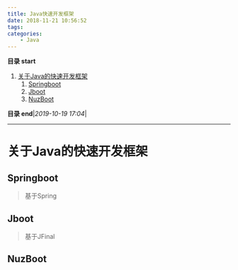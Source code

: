```yaml
---
title: Java快速开发框架
date: 2018-11-21 10:56:52
tags: 
categories: 
    - Java
---
```


**目录 start**
 
1. [关于Java的快速开发框架](#关于java的快速开发框架)
    1. [Springboot](#springboot)
    1. [Jboot](#jboot)
    1. [NuzBoot](#nuzboot)

**目录 end**|_2019-10-19 17:04_|
****************************************
# 关于Java的快速开发框架

## Springboot
> 基于Spring

## Jboot
> 基于JFinal

## NuzBoot
